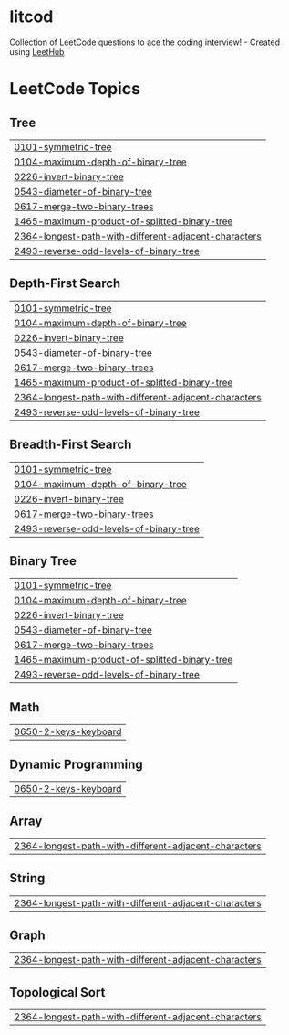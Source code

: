 # litcod
Collection of LeetCode questions to ace the coding interview! - Created using [LeetHub](https://github.com/QasimWani/LeetHub)

<!---LeetCode Topics Start-->
# LeetCode Topics
## Tree
|  |
| ------- |
| [0101-symmetric-tree](https://github.com/utsxvrai/litcod/tree/master/0101-symmetric-tree) |
| [0104-maximum-depth-of-binary-tree](https://github.com/utsxvrai/litcod/tree/master/0104-maximum-depth-of-binary-tree) |
| [0226-invert-binary-tree](https://github.com/utsxvrai/litcod/tree/master/0226-invert-binary-tree) |
| [0543-diameter-of-binary-tree](https://github.com/utsxvrai/litcod/tree/master/0543-diameter-of-binary-tree) |
| [0617-merge-two-binary-trees](https://github.com/utsxvrai/litcod/tree/master/0617-merge-two-binary-trees) |
| [1465-maximum-product-of-splitted-binary-tree](https://github.com/utsxvrai/litcod/tree/master/1465-maximum-product-of-splitted-binary-tree) |
| [2364-longest-path-with-different-adjacent-characters](https://github.com/utsxvrai/litcod/tree/master/2364-longest-path-with-different-adjacent-characters) |
| [2493-reverse-odd-levels-of-binary-tree](https://github.com/utsxvrai/litcod/tree/master/2493-reverse-odd-levels-of-binary-tree) |
## Depth-First Search
|  |
| ------- |
| [0101-symmetric-tree](https://github.com/utsxvrai/litcod/tree/master/0101-symmetric-tree) |
| [0104-maximum-depth-of-binary-tree](https://github.com/utsxvrai/litcod/tree/master/0104-maximum-depth-of-binary-tree) |
| [0226-invert-binary-tree](https://github.com/utsxvrai/litcod/tree/master/0226-invert-binary-tree) |
| [0543-diameter-of-binary-tree](https://github.com/utsxvrai/litcod/tree/master/0543-diameter-of-binary-tree) |
| [0617-merge-two-binary-trees](https://github.com/utsxvrai/litcod/tree/master/0617-merge-two-binary-trees) |
| [1465-maximum-product-of-splitted-binary-tree](https://github.com/utsxvrai/litcod/tree/master/1465-maximum-product-of-splitted-binary-tree) |
| [2364-longest-path-with-different-adjacent-characters](https://github.com/utsxvrai/litcod/tree/master/2364-longest-path-with-different-adjacent-characters) |
| [2493-reverse-odd-levels-of-binary-tree](https://github.com/utsxvrai/litcod/tree/master/2493-reverse-odd-levels-of-binary-tree) |
## Breadth-First Search
|  |
| ------- |
| [0101-symmetric-tree](https://github.com/utsxvrai/litcod/tree/master/0101-symmetric-tree) |
| [0104-maximum-depth-of-binary-tree](https://github.com/utsxvrai/litcod/tree/master/0104-maximum-depth-of-binary-tree) |
| [0226-invert-binary-tree](https://github.com/utsxvrai/litcod/tree/master/0226-invert-binary-tree) |
| [0617-merge-two-binary-trees](https://github.com/utsxvrai/litcod/tree/master/0617-merge-two-binary-trees) |
| [2493-reverse-odd-levels-of-binary-tree](https://github.com/utsxvrai/litcod/tree/master/2493-reverse-odd-levels-of-binary-tree) |
## Binary Tree
|  |
| ------- |
| [0101-symmetric-tree](https://github.com/utsxvrai/litcod/tree/master/0101-symmetric-tree) |
| [0104-maximum-depth-of-binary-tree](https://github.com/utsxvrai/litcod/tree/master/0104-maximum-depth-of-binary-tree) |
| [0226-invert-binary-tree](https://github.com/utsxvrai/litcod/tree/master/0226-invert-binary-tree) |
| [0543-diameter-of-binary-tree](https://github.com/utsxvrai/litcod/tree/master/0543-diameter-of-binary-tree) |
| [0617-merge-two-binary-trees](https://github.com/utsxvrai/litcod/tree/master/0617-merge-two-binary-trees) |
| [1465-maximum-product-of-splitted-binary-tree](https://github.com/utsxvrai/litcod/tree/master/1465-maximum-product-of-splitted-binary-tree) |
| [2493-reverse-odd-levels-of-binary-tree](https://github.com/utsxvrai/litcod/tree/master/2493-reverse-odd-levels-of-binary-tree) |
## Math
|  |
| ------- |
| [0650-2-keys-keyboard](https://github.com/utsxvrai/litcod/tree/master/0650-2-keys-keyboard) |
## Dynamic Programming
|  |
| ------- |
| [0650-2-keys-keyboard](https://github.com/utsxvrai/litcod/tree/master/0650-2-keys-keyboard) |
## Array
|  |
| ------- |
| [2364-longest-path-with-different-adjacent-characters](https://github.com/utsxvrai/litcod/tree/master/2364-longest-path-with-different-adjacent-characters) |
## String
|  |
| ------- |
| [2364-longest-path-with-different-adjacent-characters](https://github.com/utsxvrai/litcod/tree/master/2364-longest-path-with-different-adjacent-characters) |
## Graph
|  |
| ------- |
| [2364-longest-path-with-different-adjacent-characters](https://github.com/utsxvrai/litcod/tree/master/2364-longest-path-with-different-adjacent-characters) |
## Topological Sort
|  |
| ------- |
| [2364-longest-path-with-different-adjacent-characters](https://github.com/utsxvrai/litcod/tree/master/2364-longest-path-with-different-adjacent-characters) |
<!---LeetCode Topics End-->